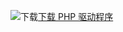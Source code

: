 ![下载](../ssdt/media/download.png)[下载 PHP 驱动程序](https://www.microsoft.com/download/details.aspx?id=20098)